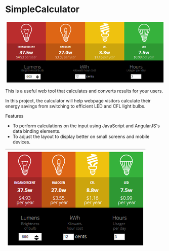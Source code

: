 # SimpleCalculator

![alt tag](assets/images/calc_big.png)

This is a useful web tool that calculates and converts results for your users.

In this project, the calculator will help webpage visitors calculate 
their energy savings from switching to efficient LED and CFL light bulbs.

Features 
- To perform calculations on the input using JavaScript and AngularJS's data binding elements. 
- To adjust the layout to display better on small screens and mobile devices.

![alt tag](assets/images/calc_small.png)
